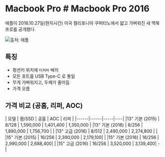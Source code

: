 # Macbook Pro # Macbook Pro 2016

애플이 2016.10.27일(현지시간) 미국 캘리포니아 쿠퍼티노에서 얇고 가벼워진 새 맥북프로를 공개했다.

![출처: 애플](https://goo.gl/zYdYKp)



## 특징

- 펑션키 위치에 `터치바` 배치
- 모든 포트를 USB Type-C 로 통일
- 무게 가벼워지고, 두께가 줄어듬
- 가격 오름


## 가격 비교 (공홈, 리퍼, AOC)

| 모델 | 램/SSD | 공홈 | AOC | 리퍼 |
|------|------|-----|----|
|13" 기본 (2015) | 8/128 | 1,590,000 | 1,401,400 | 1,350,000 | 
|13" 기본 (2016) | 8/256 | 1,890,000 | 1,756,700 |  |
|13" 고급 (2016) | 8/512 | 2,490,000 | 2,274,800 |  |
|15" 기본 (2015) | 16/256 | 2,390,000 | 2,179,100|  |
|15" 기본 (2016) | 16/256 | 2,990,000 | 2,688,400|  |
|15" 고급 (2016) | 16/256 | 3,520,000 | 3,139,400| - |

